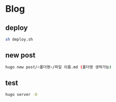 # Blog

## deploy
```sh
sh deploy.sh
```

## new post
```sh
hugo new post/<폴더명>/파일 이름.md (폴더명 생략가능)
```

## test
```sh
hugo server -D
```